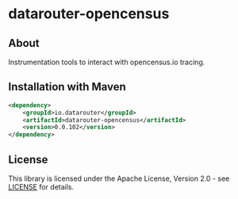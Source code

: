 # datarouter-opencensus

## About
Instrumentation tools to interact with opencensus.io tracing. 

## Installation with Maven

```xml
<dependency>
	<groupId>io.datarouter</groupId>
	<artifactId>datarouter-opencensus</artifactId>
	<version>0.0.102</version>
</dependency>
```

## License

This library is licensed under the Apache License, Version 2.0 - see [LICENSE](../LICENSE) for details.
